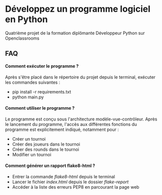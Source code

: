 # Développez un programme logiciel en Python

Quatrième projet de la formation diplômante
Développeur Python sur Openclassrooms

## FAQ

#### Comment exécuter le programme ?

Après s'être placé dans le répertoire du projet depuis le terminal,
exécuter les commandes suivantes :
- pip install -r requirements.txt
- python main.py

#### Comment utiliser le programme ?

Le programme est conçu sous l'architecture modèle-vue-contrôleur.
Après le lancement du programme, 
l'accès aux différentes fonctions du programme est explicitement indiqué, notamment pour :
- Créer un tournoi
- Créer des joueurs dans le tournoi
- Créer des rounds dans le tournoi
- Modifier un tournoi

#### Comment générer un rapport flake8-html ?

- Entrer la commande _flake8-html_ depuis le terminal
- Lancer le fichier _index.html_ depuis le dossier _flake-report_
- Accéder à la liste des erreurs PEP8 en parcourant la page web